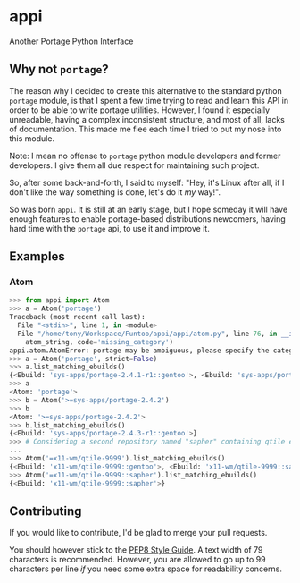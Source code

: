# appi
Another Portage Python Interface

## Why not `portage`?

The reason why I decided to create this alternative to the standard python `portage` module, is that I spent a few time trying to read and learn this API in order to be able to write portage utilities. However, I found it especially unreadable, having a complex inconsistent structure, and most of all, lacks of documentation. This made me flee each time I tried to put my nose into this module.

Note: I mean no offense to `portage` python module developers and former developers. I give them all due respect for maintaining such project.

So, after some back-and-forth, I said to myself: "Hey, it's Linux after all, if I don't like the way something is done, let's do it *my* way!".

So was born `appi`. It is still at an early stage, but I hope someday it will have enough features to enable portage-based distributions newcomers, having hard time with the `portage` api, to use it and improve it.

## Examples

### Atom

```python
>>> from appi import Atom
>>> a = Atom('portage')
Traceback (most recent call last):
  File "<stdin>", line 1, in <module>
  File "/home/tony/Workspace/Funtoo/appi/appi/atom.py", line 76, in __init__
    atom_string, code='missing_category')
appi.atom.AtomError: portage may be ambiguous, please specify the category.
>>> a = Atom('portage', strict=False)
>>> a.list_matching_ebuilds()
{<Ebuild: 'sys-apps/portage-2.4.1-r1::gentoo'>, <Ebuild: 'sys-apps/portage-2.4.3-r1::gentoo'>}
>>> a
<Atom: 'portage'>
>>> b = Atom('>=sys-apps/portage-2.4.2')
>>> b
<Atom: '>=sys-apps/portage-2.4.2'>
>>> b.list_matching_ebuilds()
{<Ebuild: 'sys-apps/portage-2.4.3-r1::gentoo'>}
>>> # Considering a second repository named "sapher" containing qtile ebuilds
...
>>> Atom('=x11-wm/qtile-9999').list_matching_ebuilds()
{<Ebuild: 'x11-wm/qtile-9999::gentoo'>, <Ebuild: 'x11-wm/qtile-9999::sapher'>}
>>> Atom('=x11-wm/qtile-9999::sapher').list_matching_ebuilds()
{<Ebuild: 'x11-wm/qtile-9999::sapher'>}
```


## Contributing

If you would like to contribute, I'd be glad to merge your pull requests.

You should however stick to the [PEP8 Style Guide][1]. A text width of 79 characters
is recommended. However, you are allowed to go up to 99 characters per line *if* you
need some extra space for readability concerns.

[1]: https://www.python.org/dev/peps/pep-0008/

